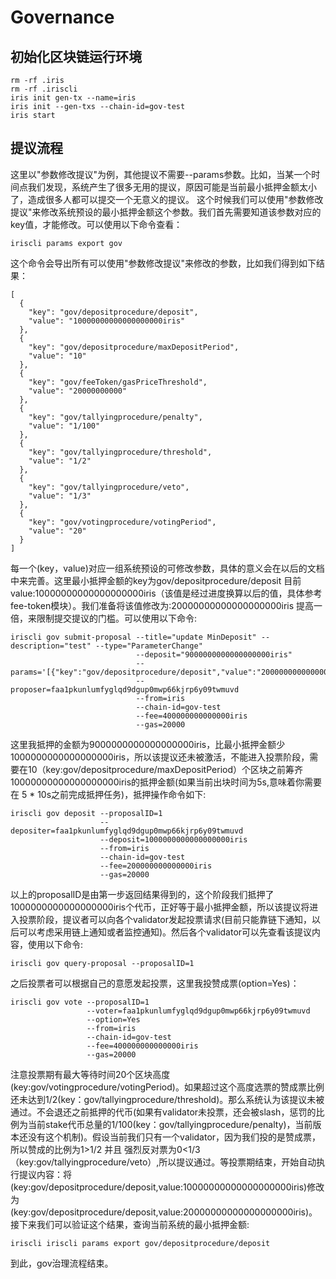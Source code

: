 # Governance

## 初始化区块链运行环境

```
rm -rf .iris
rm -rf .iriscli
iris init gen-tx --name=iris
iris init --gen-txs --chain-id=gov-test
iris start

```

## 提议流程

这里以"参数修改提议"为例，其他提议不需要--params参数。比如，当某一个时间点我们发现，系统产生了很多无用的提议，原因可能是当前最小抵押金额太小了，造成很多人都可以提交一个无意义的提议。
这个时候我们可以使用"参数修改提议"来修改系统预设的最小抵押金额这个参数。我们首先需要知道该参数对应的key值，才能修改。可以使用以下命令查看：
```
iriscli params export gov
```
这个命令会导出所有可以使用"参数修改提议"来修改的参数，比如我们得到如下结果：

```
[
  {
    "key": "gov/depositprocedure/deposit",
    "value": "10000000000000000000iris"
  },
  {
    "key": "gov/depositprocedure/maxDepositPeriod",
    "value": "10"
  },
  {
    "key": "gov/feeToken/gasPriceThreshold",
    "value": "20000000000"
  },
  {
    "key": "gov/tallyingprocedure/penalty",
    "value": "1/100"
  },
  {
    "key": "gov/tallyingprocedure/threshold",
    "value": "1/2"
  },
  {
    "key": "gov/tallyingprocedure/veto",
    "value": "1/3"
  },
  {
    "key": "gov/votingprocedure/votingPeriod",
    "value": "20"
  }
]

```
每一个(key，value)对应一组系统预设的可修改参数，具体的意义会在以后的文档中来完善。这里最小抵押金额的key为gov/depositprocedure/deposit
目前value:10000000000000000000iris（该值是经过进度换算以后的值，具体参考fee-token模块）。我们准备将该值修改为:20000000000000000000iris
提高一倍，来限制提交提议的门槛。可以使用以下命令:

```
iriscli gov submit-proposal --title="update MinDeposit" --description="test" --type="ParameterChange"
                            --deposit="9000000000000000000iris" 
                            --params='[{"key":"gov/depositprocedure/deposit","value":"20000000000000000001iris","op":"update"}]' 
                            --proposer=faa1pkunlumfyglqd9dgup0mwp66kjrp6y09twmuvd 
                            --from=iris 
                            --chain-id=gov-test 
                            --fee=400000000000000iris 
                            --gas=20000

```

这里我抵押的金额为9000000000000000000iris，比最小抵押金额少1000000000000000000iris，所以该提议还未被激活，不能进入投票阶段，需要在10（key:gov/depositprocedure/maxDepositPeriod）个区块之前筹齐10000000000000000000iris的抵押金额(如果当前出块时间为5s,意味着你需要在 5 * 10s之前完成抵押任务)，抵押操作命令如下:

```
iriscli gov deposit --proposalID=1 
                    --depositer=faa1pkunlumfyglqd9dgup0mwp66kjrp6y09twmuvd 
                    --deposit=1000000000000000000iris   
                    --from=iris 
                    --chain-id=gov-test  
                    --fee=200000000000000iris 
                    --gas=20000

```
以上的proposalID是由第一步返回结果得到的，这个阶段我们抵押了1000000000000000000iris个代币，正好等于最小抵押金额，所以该提议将进入投票阶段，提议者可以向各个validator发起投票请求(目前只能靠链下通知，以后可以考虑采用链上通知或者监控通知)。然后各个validator可以先查看该提议内容，使用以下命令:
```
iriscli gov query-proposal --proposalID=1 
```
之后投票者可以根据自己的意愿发起投票，这里我投赞成票(option=Yes)：
```
iriscli gov vote --proposalID=1 
                 --voter=faa1pkunlumfyglqd9dgup0mwp66kjrp6y09twmuvd 
                 --option=Yes  
                 --from=iris 
                 --chain-id=gov-test  
                 --fee=400000000000000iris 
                 --gas=20000
```
注意投票期有最大等待时间20个区块高度(key:gov/votingprocedure/votingPeriod)。如果超过这个高度选票的赞成票比例还未达到1/2(key：gov/tallyingprocedure/threshold)。那么系统认为该提议未被通过。不会退还之前抵押的代币(如果有validator未投票，还会被slash，惩罚的比例为当前stake代币总量的1/100(key：gov/tallyingprocedure/penalty)，当前版本还没有这个机制)。假设当前我们只有一个validator，因为我们投的是赞成票，所以赞成的比例为1>1/2 并且 强烈反对票为0<1/3（key:gov/tallyingprocedure/veto）,所以提议通过。等投票期结束，开始自动执行提议内容：将(key:gov/depositprocedure/deposit,value:10000000000000000000iris)修改为(key:gov/depositprocedure/deposit,value:20000000000000000000iris)。接下来我们可以验证这个结果，查询当前系统的最小抵押金额:
```
iriscli iriscli params export gov/depositprocedure/deposit
```
到此，gov治理流程结束。